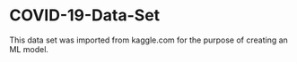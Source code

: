 # COVID-19-Data-Set
This data set was imported from kaggle.com for the purpose of creating an ML model.
